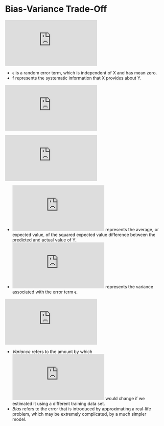 Bias-Variance Trade-Off
=======================

![Y=f(X)+\epsilon](http://latex.codecogs.com/gif.latex?Y%3Df%28X%29&plus;%5Cepsilon)

- ϵ is a random error term, which is independent of X and has mean zero.
- f represents the systematic information that X provides about Y.

![\hat{Y}=\hat{f}(X)](http://latex.codecogs.com/gif.latex?%5Chat%7BY%7D%3D%5Chat%7Bf%7D%28X%29)

![\begin{align*}E(Y-\hat{Y})^2 &=E[f(X)+\epsilon-\hat{f}(X)]^2\\&=[f(X)-\hat{f}(X))]^2+\textrm{Var}(\epsilon)\end{align*}](http://latex.codecogs.com/gif.latex?%5Cbegin%7Balign*%7DE%28Y-%5Chat%7BY%7D%29%5E2%20%26%3DE%5Bf%28X%29&plus;%5Cepsilon-%5Chat%7Bf%7D%28X%29%5D%5E2%5C%5C%26%3D%5Bf%28X%29-%5Chat%7Bf%7D%28X%29%29%5D%5E2&plus;%5Ctextrm%7BVar%7D%28%5Cepsilon%29%5Cend%7Balign*%7D)

- ![E(Y-\hat{Y})^2](http://latex.codecogs.com/gif.latex?E%28Y-%5Chat%7BY%7D%29%5E2) represents the average, or expected value, of the squared expected value difference between the predicted and actual value of Y.
- ![\textrm{Var}(\epsilon)](http://latex.codecogs.com/gif.latex?%5Ctextrm%7BVar%7D%28%5Cepsilon%29) represents the variance associated with the error term ϵ.

![E\left(y_0-\hat{f}(x_0)\right)^2=\textrm{Var}(\hat{f}(x_0))+\textrm{Bias}[(\hat{f}(x_0))]^2+\textrm{Var}(\epsilon)](http://latex.codecogs.com/gif.latex?E%5Cleft%28y_0-%5Chat%7Bf%7D%28x_0%29%5Cright%29%5E2%3D%5Ctextrm%7BVar%7D%28%5Chat%7Bf%7D%28x_0%29%29&plus;%5Ctextrm%7BBias%7D%5B%28%5Chat%7Bf%7D%28x_0%29%29%5D%5E2&plus;%5Ctextrm%7BVar%7D%28%5Cepsilon%29)

- *Variance* refers to the amount by which ![\hat{f}](http://latex.codecogs.com/gif.latex?%5Chat%7Bf%7D) would change if we estimated it using a different training data set.
- *Bias* refers to the error that is introduced by approximating a real-life problem, which may be extremely complicated, by a much simpler model.

